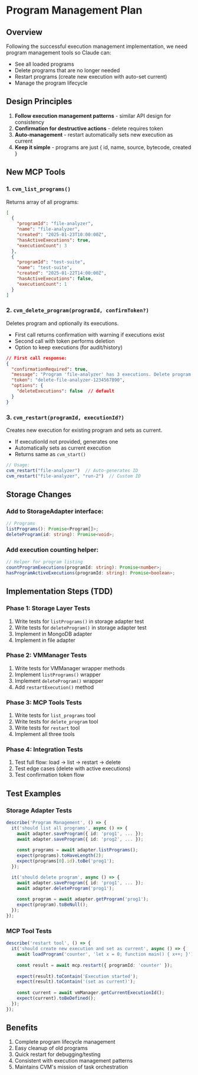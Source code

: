 # Program Management Plan

## Overview
Following the successful execution management implementation, we need program management tools so Claude can:
- See all loaded programs
- Delete programs that are no longer needed
- Restart programs (create new execution with auto-set current)
- Manage the program lifecycle

## Design Principles
1. **Follow execution management patterns** - similar API design for consistency
2. **Confirmation for destructive actions** - delete requires token
3. **Auto-management** - restart automatically sets new execution as current
4. **Keep it simple** - programs are just { id, name, source, bytecode, created }

## New MCP Tools

### 1. `cvm_list_programs()`
Returns array of all programs:
```json
[
  {
    "programId": "file-analyzer",
    "name": "file-analyzer",
    "created": "2025-01-23T10:00:00Z",
    "hasActiveExecutions": true,
    "executionCount": 3
  },
  {
    "programId": "test-suite",
    "name": "test-suite", 
    "created": "2025-01-22T14:00:00Z",
    "hasActiveExecutions": false,
    "executionCount": 1
  }
]
```

### 2. `cvm_delete_program(programId, confirmToken?)`
Deletes program and optionally its executions.
- First call returns confirmation with warning if executions exist
- Second call with token performs deletion
- Option to keep executions (for audit/history)

```json
// First call response:
{
  "confirmationRequired": true,
  "message": "Program 'file-analyzer' has 3 executions. Delete program only or program and executions?",
  "token": "delete-file-analyzer-1234567890",
  "options": {
    "deleteExecutions": false  // default
  }
}
```

### 3. `cvm_restart(programId, executionId?)`
Creates new execution for existing program and sets as current.
- If executionId not provided, generates one
- Automatically sets as current execution
- Returns same as `cvm_start()`

```typescript
// Usage:
cvm_restart("file-analyzer")  // Auto-generates ID
cvm_restart("file-analyzer", "run-2")  // Custom ID
```

## Storage Changes

### Add to StorageAdapter interface:
```typescript
// Programs
listPrograms(): Promise<Program[]>;
deleteProgram(id: string): Promise<void>;
```

### Add execution counting helper:
```typescript
// Helper for program listing
countProgramExecutions(programId: string): Promise<number>;
hasProgramActiveExecutions(programId: string): Promise<boolean>;
```

## Implementation Steps (TDD)

### Phase 1: Storage Layer Tests
1. Write tests for `listPrograms()` in storage adapter test
2. Write tests for `deleteProgram()` in storage adapter test
3. Implement in MongoDB adapter
4. Implement in file adapter

### Phase 2: VMManager Tests
1. Write tests for VMManager wrapper methods
2. Implement `listPrograms()` wrapper
3. Implement `deleteProgram()` wrapper
4. Add `restartExecution()` method

### Phase 3: MCP Tools Tests
1. Write tests for `list_programs` tool
2. Write tests for `delete_program` tool
3. Write tests for `restart` tool
4. Implement all three tools

### Phase 4: Integration Tests
1. Test full flow: load → list → restart → delete
2. Test edge cases (delete with active executions)
3. Test confirmation token flow

## Test Examples

### Storage Adapter Tests
```typescript
describe('Program Management', () => {
  it('should list all programs', async () => {
    await adapter.saveProgram({ id: 'prog1', ... });
    await adapter.saveProgram({ id: 'prog2', ... });
    
    const programs = await adapter.listPrograms();
    expect(programs).toHaveLength(2);
    expect(programs[0].id).toBe('prog1');
  });

  it('should delete program', async () => {
    await adapter.saveProgram({ id: 'prog1', ... });
    await adapter.deleteProgram('prog1');
    
    const program = await adapter.getProgram('prog1');
    expect(program).toBeNull();
  });
});
```

### MCP Tool Tests
```typescript
describe('restart tool', () => {
  it('should create new execution and set as current', async () => {
    await loadProgram('counter', 'let x = 0; function main() { x++; }');
    
    const result = await mcp.restart({ programId: 'counter' });
    
    expect(result).toContain('Execution started');
    expect(result).toContain('(set as current)');
    
    const current = await vmManager.getCurrentExecutionId();
    expect(current).toBeDefined();
  });
});
```

## Benefits
1. Complete program lifecycle management
2. Easy cleanup of old programs
3. Quick restart for debugging/testing
4. Consistent with execution management patterns
5. Maintains CVM's mission of task orchestration